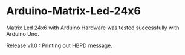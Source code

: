 # Arduino-Matrix-Led-24x6
Matrix Led 24x6 with Arduino
Hardware was tested successfully with Arduino Uno.

Release v1.0 : Printing out HBPD message.
